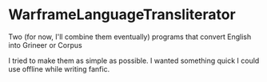 # WarframeLanguageTransliterator
Two (for now, I'll combine them eventually) programs that convert English into Grineer or Corpus

I tried to make them as simple as possible. I wanted something quick I could use offline while writing fanfic.
